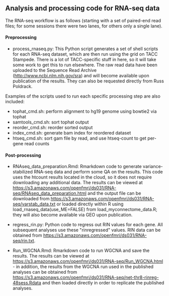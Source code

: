 ## Analysis and processing code for RNA-seq data

The RNA-seq workflow is as follows (starting with a set of paired-end read files; for some sessions there were two lanes, for others only a single lane).


#### Preprocessing

* process_rnaseq.py: This Python script generates a set of shell scripts for each RNA-seq dataset, which are then run using the grid on TACC Stampede. There is a lot of TACC-specific stuff in here, so it will take some work to get this to run elsewhere. The raw read data have been uploaded to the Sequence Read Archive (http://www.ncbi.nlm.nih.gov/sra) and will become available upon publication of the results.  They can also be requested directly from Russ Poldrack. 


Examples of the scripts used to run each specific processing step are also included:

* tophat_cmd.sh: perform alignment to hg19 genome using bowtie2 via tophat
* samtools_cmd.sh: sort tophat output
* reorder_cmd.sh: reorder sorted output
* index_cmd.sh: generate bam index for reordered dataset
* htseq_cmd.sh: sort gam file by read, and use htseq-count to get per-gene read counts

#### Post-processing


* RNAseq_data_preparation.Rmd: Rmarkdown code to generate variance-stabilized RNA-seq data and perform some QA on the results.  This code uses the htcount results located in the cloud, so it does not require downloading any additional data.  The results can be viewed at https://s3.amazonaws.com/openfmri/ds031/RNA-seq/RNAseq_data_preparation.html and the output file can be downloaded from https://s3.amazonaws.com/openfmri/ds031/RNA-seq/varstab_data.txt or loaded directly within R using load_rnaseq_data(use_ME=FALSE) from  load_myconnectome_data.R; they will also become available via GEO upon publication.  

* regress_rin.py: Python code to regress out RIN values for each gene.  All subsequent analyses use these "rinregressed" values.  RIN data can be obtained from https://s3.amazonaws.com/openfmri/ds031/RNA-seq/rin.txt.  

* Run_WGCNA.Rmd: Rmarkdown code to run WGCNA and save the results.  The results can be viewed at https://s3.amazonaws.com/openfmri/ds031/RNA-seq/Run_WGCNA.html - in addition, the results from the WGCNA run used in the published analyses can be obtained from https://s3.amazonaws.com/openfmri/ds031/RNA-seq/net-thr8-rinreg-48sess.Rdata and then loaded directly in order to replicate the published analyses.
